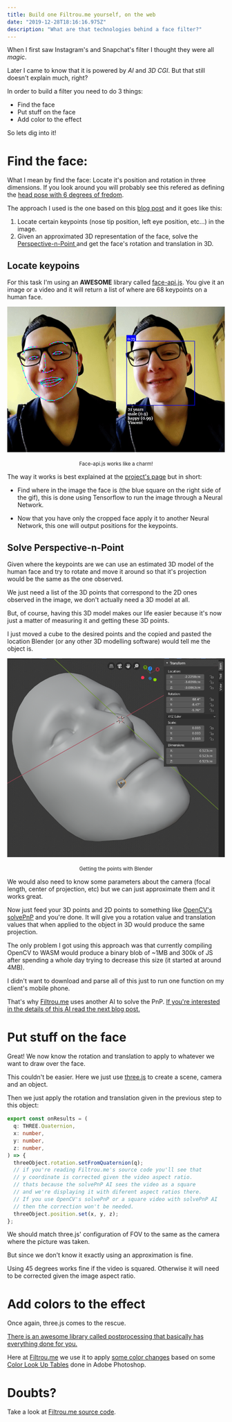 ```yaml
---
title: Build one Filtrou.me yourself, on the web
date: "2019-12-28T18:16:16.975Z"
description: "What are that technologies behind a face filter?"
---
```


When I first saw Instagram's and Snapchat's filter I thought they were all _magic_.

Later I came to know that it is powered by _AI_ and _3D CGI_. But that still doesn't explain much, right?

In order to build a filter you need to do 3 things:

- Find the face
- Put stuff on the face
- Add color to the effect

So lets dig into it!

# Find the face:

What I mean by find the face: Locate it's position and rotation in three dimensions. If you look around you will probably see this refered as defining the [head pose with 6 degrees of fredom](https://www.researchgate.net/publication/321682530_Real-Time_Monocular_6-DoF_Head_Pose_Estimation_from_Salient_2D_Points).

The approach I used is the one based on this [blog post](https://www.learnopencv.com/head-pose-estimation-using-opencv-and-dlib/) and it goes like this:

1. Locate certain keypoints (nose tip position, left eye position, etc...) in the image.
2. Given an approximated 3D representation of the face, solve the [Perspective-n-Point
   ](https://en.wikipedia.org/wiki/Perspective-n-Point) and get the face's rotation and translation in 3D.

## Locate keypoins

For this task I'm using an **AWESOME** library called [face-api.js](https://github.com/justadudewhohacks/face-api.js/). You give it an image or a video and it will return a list of where are 68 keypoints on a human face.

![face-api.js demo](./faceapi.gif)

<center><small>Face-api.js works like a charm!</small></center>

The way it works is best explained at the [project's page](https://github.com/justadudewhohacks/face-api.js/) but in short:

- Find where in the image the face is (the blue square on the right side of the gif), this is done using Tensorflow to run the image through a Neural Network.

- Now that you have only the cropped face apply it to another Neural Network, this one will output positions for the keypoints.

## Solve Perspective-n-Point

Given where the keypoints are we can use an estimated 3D model of the human face and try to rotate and move it around so that it's projection would be the same as the one observed.

We just need a list of the 3D points that correspond to the 2D ones observed in the image, we don't actually need a 3D model at all.

But, of course, having this 3D model makes our life easier because it's now just a matter of measuring it and getting these 3D points.

I just moved a cube to the desired points and the copied and pasted the location Blender (or any other 3D modelling software) would tell me the object is.

![getting the points with blender](./blender.png)

<center><small>Getting the points with Blender</small></center>

We would also need to know some parameters about the camera (focal length, center of projection, etc) but we can just approximate them and it works great.

Now just feed your 3D points and 2D points to something like [OpenCV's solvePnP](https://docs.opencv.org/3.4/d9/d0c/group__calib3d.html#ga549c2075fac14829ff4a58bc931c033d) and you're done. It will give you a rotation value and translation values that when applied to the object in 3D would produce the same projection.

The only problem I got using this approach was that currently compiling OpenCV to WASM would produce a binary blob of ~1MB and 300k of JS after spending a whole day trying to decrease this size (it started at around 4MB).

I didn't want to download and parse all of this just to run one function on my client's mobile phone.

That's why [Filtrou.me](https://filtrou.me) uses another AI to solve the PnP. [If you're interested in the details of this AI read the next blog post.](/solve-pnp)

# Put stuff on the face

Great! We now know the rotation and translation to apply to whatever we want to draw over the face.

This couldn't be easier. Here we just use [three.js](https://threejs.org/) to create a scene, camera and an object.

Then we just apply the rotation and translation given in the previous step to this object:

```typescript
export const onResults = (
  q: THREE.Quaternion,
  x: number,
  y: number,
  z: number,
) => {
  threeObject.rotation.setFromQuaternion(q);
  // if you're reading Filtrou.me's source code you'll see that
  // y coordinate is corrected given the video aspect ratio.
  // thats because the solvePnP AI sees the video as a square
  // and we're displaying it with diferent aspect ratios there.
  // If you use OpenCV's solvePnP or a square video with solvePnP AI
  // then the correction won't be needed.
  threeObject.position.set(x, y, z);
};
```

We should match three.js' configuration of FOV to the same as the camera where the picture was taken.

But since we don't know it exactly using an approximation is fine.

Using 45 degrees works fine if the video is squared. Otherwise it will need to be corrected given the image aspect ratio.

# Add colors to the effect

Once again, three.js comes to the rescue.

[There is an awesome library called postprocessing that basically has everything done for you.](https://www.npmjs.com/package/postprocessing)

Here at [Filtrou.me](https://filtrou.me) we use it to apply [some color changes](<(https://threejsfundamentals.org/threejs/lessons/threejs-post-processing-3dlut.html)>) based on some [Color Look Up Tables](https://www.computerhope.com/jargon/c/clut.htm) done in Adobe Photoshop.

# Doubts?

Take a look at [Filtrou.me source code](https://github.com/lucasavila00/ff).
